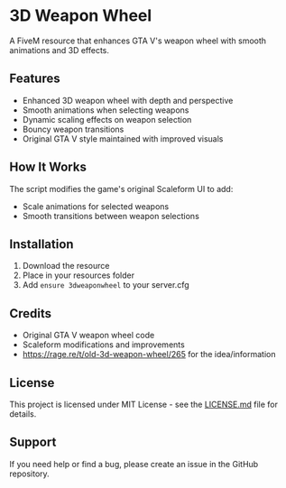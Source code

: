 # 3D Weapon Wheel
A FiveM resource that enhances GTA V's weapon wheel with smooth animations and 3D effects.

## Features
- Enhanced 3D weapon wheel with depth and perspective
- Smooth animations when selecting weapons
- Dynamic scaling effects on weapon selection
- Bouncy weapon transitions 
- Original GTA V style maintained with improved visuals

## How It Works
The script modifies the game's original Scaleform UI to add:
- Scale animations for selected weapons
- Smooth transitions between weapon selections


## Installation
1. Download the resource
2. Place in your resources folder
3. Add `ensure 3dweaponwheel` to your server.cfg

## Credits
- Original GTA V weapon wheel code
- Scaleform modifications and improvements
- https://rage.re/t/old-3d-weapon-wheel/265 for the idea/information

## License
This project is licensed under MIT License - see the [LICENSE.md](LICENSE.md) file for details.

## Support
If you need help or find a bug, please create an issue in the GitHub repository.